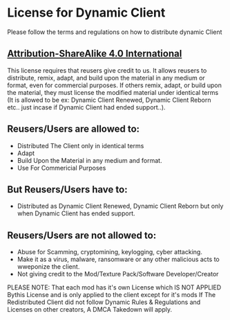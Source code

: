 # License for Dynamic Client
Please follow the terms and regulations on how to distribute dynamic Client
## [Attribution-ShareAlike 4.0 International](http://creativecommons.org/licenses/by-sa/4.0/?ref=chooser-v1)
This license requires that reusers give credit to us. It allows reusers to distribute, remix, adapt, and build upon the material in any medium or format, even for commercial purposes. If others remix, adapt, or build upon the material, they must license the modified material under identical terms (It is allowed to be ex: Dynamic Client Renewed, Dynamic Client Reborn etc.. just incase if Dynamic Client had ended support..).

## Reusers/Users are allowed to:
- Distributed The Client only in identical terms 
- Adapt
- Build Upon the Material in any medium and format.
- Use For Commericial Purposes

## But Reusers/Users have to:
- Distributed as Dynamic Client Renewed, Dynamic Client Reborn but only when Dynamic Client has ended support.

## Reusers/Users are not allowed to:
- Abuse for Scamming, cryptomining, keylogging, cyber attacking.
- Make it as a virus, malware, ransomware or any other malicious acts to wweponize the client.
- Not giving credit to the Mod/Texture Pack/Software Developer/Creator
 
PLEASE NOTE: That each mod has it's own License which IS NOT APPLIED Bythis License and is only applied to the client except for it's mods
If The Redistributed Client did not follow Dynamic Rules & Regulations and Licenses on other creators, A DMCA Takedown will apply.
